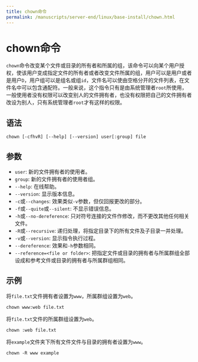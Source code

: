 ```yaml
---
title: chown命令
permalink: /manuscripts/server-end/linux/base-install/chown.html
---
```

  

# chown命令

`chown`命令改变某个文件或目录的所有者和所属的组，该命令可以向某个用户授权，使该用户变成指定文件的所有者或者改变文件所属的组，用户可以是用户或者是用户`D`，用户组可以是组名或组`id`，文件名可以使由空格分开的文件列表，在文件名中可以包含通配符。一般来说，这个指令只有是由系统管理者`root`所使用，一般使用者没有权限可以改变别人的文件拥有者，也没有权限把自己的文件拥有者改设为别人，只有系统管理者`root`才有这样的权限。

## 语法

```shell
chown [-cfhvR] [--help] [--version] user[:group] file
```

## 参数

- `user`: 新的文件拥有者的使用者。
- `group`: 新的文件拥有者的使用者组。
- `--help`: 在线帮助。
- `--version`: 显示版本信息。
- `-c`或`--changes`: 效果类似`-v`参数，但仅回报更改的部分。
- `-f`或`--quite`或`--silent`: 不显示错误信息。
- `-h`或`--no-dereference`: 只对符号连接的文件作修改，而不更改其他任何相关文件。
- `-R`或`--recursive`: 递归处理，将指定目录下的所有文件及子目录一并处理。
- `-v`或`--version`: 显示指令执行过程。
- `--dereference`: 效果和`-h`参数相同。
- `--reference=<file or folder>`: 把指定文件或目录的拥有者与所属群组全部设成和参考文件或目录的拥有者与所属群组相同。

## 示例

将`file.txt`文件拥有者设置为`www`，所属群组设置为`web`。

```shell
chown www:web file.txt
```

将`file.txt`文件的所属群组设置为`web`。

```shell
chown :web file.txt
```

将`example`文件夹下所有文件文件与目录的拥有者设置为`www`。

```shell
chown -R www example
```
